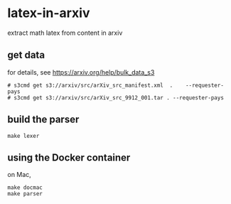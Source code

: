 # latex-in-arxiv
extract math latex from content in arxiv

## get data
for details, see https://arxiv.org/help/bulk_data_s3  
```
# s3cmd get s3://arxiv/src/arXiv_src_manifest.xml  .	--requester-pays  
# s3cmd get s3://arxiv/src/arXiv_src_9912_001.tar .	--requester-pays  
```


## build the parser
```
make lexer

```

## using the Docker container
on Mac,
```
make docmac
make parser
```

